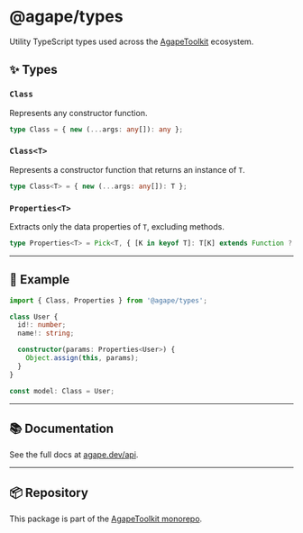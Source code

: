 # @agape/types

Utility TypeScript types used across the [AgapeToolkit](https://github.com/AgapeToolkit/AgapeToolkit) ecosystem.

## ✨ Types

### `Class`
Represents any constructor function.
```ts
type Class = { new (...args: any[]): any };
```

### `Class<T>`
Represents a constructor function that returns an instance of `T`.
```ts
type Class<T> = { new (...args: any[]): T };
```

### `Properties<T>`
Extracts only the data properties of `T`, excluding methods.
```ts
type Properties<T> = Pick<T, { [K in keyof T]: T[K] extends Function ? never : K }[keyof T]>;
```

---

## 🚀 Example

```ts
import { Class, Properties } from '@agape/types';

class User {
  id!: number;
  name!: string;

  constructor(params: Properties<User>) {
    Object.assign(this, params);
  }
}

const model: Class = User;
```

---

## 📚 Documentation

See the full docs at [agape.dev/api](https://agape.dev/api).

---

## 📦 Repository

This package is part of the [AgapeToolkit monorepo](https://github.com/AgapeToolkit/AgapeToolkit).
